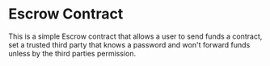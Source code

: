 # Escrow Contract
This is a simple Escrow contract that allows a user to send funds a contract, set a trusted third party that knows a password and won't forward funds unless by the third parties permission.
